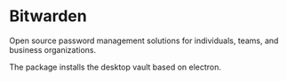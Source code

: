 # Bitwarden

Open source password management solutions for individuals, teams, and business organizations.

The package installs the desktop vault based on electron.
